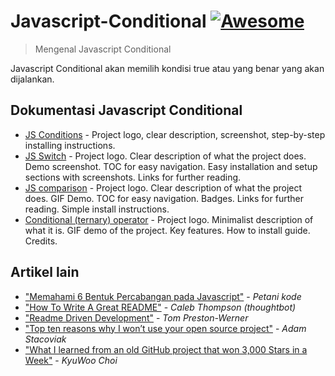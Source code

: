 # Javascript-Conditional [![Awesome](https://cdn.rawgit.com/sindresorhus/awesome/d7305f38d29fed78fa85652e3a63e154dd8e8829/media/badge.svg)](https://github.com/sindresorhus/awesome#readme)

> Mengenal Javascript Conditional

Javascript Conditional akan memilih kondisi true atau yang benar yang akan dijalankan.

## Dokumentasi Javascript Conditional

- [JS Conditions](https://www.w3schools.com/js/js_if_else.asp#readme) - Project logo, clear description, screenshot, step-by-step installing instructions.
- [JS Switch](https://www.w3schools.com/js/js_switch.asp#readme) - Project logo. Clear description of what the project does. Demo screenshot. TOC for easy navigation. Easy installation and setup sections with screenshots. Links for further reading.
- [JS comparison](https://www.w3schools.com/js/js_comparisons.asp#readme) - Project logo. Clear description of what the project does. GIF Demo. TOC for easy navigation. Badges. Links for further reading. Simple install instructions.
- [Conditional (ternary) operator](https://developer.mozilla.org/en-US/docs/Web/JavaScript/Reference/Operators/Conditional_Operator#readme) - Project logo. Minimalist description of what it is. GIF demo of the project. Key features. How to install guide. Credits.


## Artikel lain

- ["Memahami 6 Bentuk Percabangan pada Javascript"](https://www.petanikode.com/javascript-percabangan/#readme) - _Petani kode_
- ["How To Write A Great README"](https://thoughtbot.com/blog/how-to-write-a-great-readme) - _Caleb Thompson (thoughtbot)_
- ["Readme Driven Development"](http://tom.preston-werner.com/2010/08/23/readme-driven-development.html) - _Tom Preston-Werner_
- ["Top ten reasons why I won’t use your open source project"](https://changelog.com/posts/top-ten-reasons-why-i-wont-use-your-open-source-project) - _Adam Stacoviak_
- ["What I learned from an old GitHub project that won 3,000 Stars in a Week"](https://www.freecodecamp.org/news/what-i-learned-from-an-old-github-project-that-won-3-000-stars-in-a-week-628349a5ee14/) - _KyuWoo Choi_
